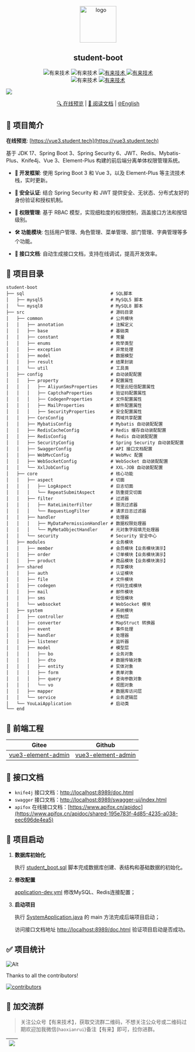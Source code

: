 
<div align="center">
   <img alt="logo" width="100" height="100" src="https://foruda.gitee.com/images/1724259461244885014/4de96569_716974.png">
   <h2>student-boot</h2>
   <img alt="有来技术" src="https://img.shields.io/badge/Java -17-brightgreen.svg"/>
   <img alt="有来技术" src="https://img.shields.io/badge/SpringBoot-3.3.4-green.svg"/>
   <a href="https://gitee.com/studentorg/student-boot" target="_blank">
     <img alt="有来技术" src="https://gitee.com/studentorg/student-boot/badge/star.svg"/>
   </a>     
   <a href="https://github.com/haoxianrui" target="_blank">
     <img alt="有来技术" src="https://img.shields.io/github/stars/haoxianrui/student-boot.svg?style=social&label=Stars"/>
   </a>
   <br/>
   <img alt="有来技术" src="https://img.shields.io/badge/license-Apache%20License%202.0-blue.svg"/>
   <a href="https://gitee.com/studentorg" target="_blank">
     <img alt="有来技术" src="https://img.shields.io/badge/Author-有来开源组织-orange.svg"/>
   </a>
</div>

![](https://raw.gitmirror.com/studenttech/image/main/docs/rainbow.png)

<div align="center">
  <a target="_blank" href="https://admin.student.tech/">🔍 在线预览</a> |  <a target="_blank" href="https://doc.student.tech/%E5%89%8D%E5%90%8E%E7%AB%AF%E6%A8%A1%E6%9D%BF/%E5%90%8E%E7%AB%AF%E6%89%8B%E5%86%8C/%E9%A1%B9%E7%9B%AE%E7%AE%80%E4%BB%8B.html">📖 阅读文档</a> | <a href="./README.en-US.md">🌐English</a>
</div>

## 📢 项目简介

**在线预览**: [https://vue3.student.tech](https://vue3.student.tech)

基于 JDK 17、Spring Boot 3、Spring Security 6、JWT、Redis、Mybatis-Plus、Knife4j、Vue 3、Element-Plus 构建的前后端分离单体权限管理系统。

- **🚀 开发框架**: 使用 Spring Boot 3 和 Vue 3，以及 Element-Plus 等主流技术栈，实时更新。

- **🔐 安全认证**: 结合 Spring Security 和 JWT 提供安全、无状态、分布式友好的身份验证和授权机制。

- **🔑 权限管理**: 基于 RBAC 模型，实现细粒度的权限控制，涵盖接口方法和按钮级别。

- **🛠️ 功能模块**: 包括用户管理、角色管理、菜单管理、部门管理、字典管理等多个功能。

- **📘 接口文档**: 自动生成接口文档，支持在线调试，提高开发效率。

## 📁 项目目录
```
student-boot
├── sql                                 # SQL脚本
│   ├── mysql5                          # MySQL5 脚本
│   └── mysql8                          # MySQL8 脚本
├── src                                 # 源码目录
│   ├── common                          # 公共模块
│   │   ├── annotation                  # 注解定义
│   │   ├── base                        # 基础类
│   │   ├── constant                    # 常量
│   │   ├── enums                       # 枚举类型
│   │   ├── exception                   # 异常处理
│   │   ├── model                       # 数据模型
│   │   ├── result                      # 结果封装
│   │   └── util                        # 工具类
│   ├── config                          # 自动装配配置
│   │   ├── property                    # 配置属性
│   │   │   ├── AliyunSmsProperties     # 阿里云短信配置属性
│   │   │   ├── CaptchaProperties       # 验证码配置属性
│   │   │   ├── CodegenProperties       # 文件配置属性
│   │   │   ├── MailProperties          # 邮件配置属性
│   │   │   ├── SecurityProperties      # 安全配置属性
│   │   ├── CorsConfig                  # 跨域共享配置
│   │   ├── MybatisConfig               # Mybatis 自动装配配置
│   │   ├── RedisCacheConfig            # Redis 缓存自动装配配置
│   │   ├── RedisConfig                 # Redis 自动装配配置
│   │   ├── SecurityConfig              # Spring Security 自动装配配置
│   │   ├── SwaggerConfig               # API 接口文档配置
│   │   ├── WebMvcConfig                # WebMvc 配置
│   │   ├── WebSocketConfig             # WebSocket 自动装配配置
│   │   └── XxlJobConfig                # XXL-JOB 自动装配配置
│   ├── core                            # 核心功能
│   │   ├── aspect                      # 切面
│   │   │   ├── LogAspect               # 日志切面
│   │   │   └── RepeatSubmitAspect      # 防重提交切面
│   │   ├── filter                      # 过滤器
│   │   │   ├── RateLimiterFilter       # 限流过滤器
│   │   │   └── RequestLogFilter        # 请求日志过滤器
│   │   ├── handler                     # 处理器
│   │   │   ├── MyDataPermissionHandler # 数据权限处理器
│   │   │   └── MyMetaObjectHandler     # 元对象字段填充处理器
│   │   └── security                    # Security 安全中心
│   ├── modules                         # 业务模块
│   │   ├── member                      # 会员模块【业务模块演示】
│   │   ├── order                       # 订单模块【业务模块演示】
│   │   ├── product                     # 商品模块【业务模块演示】
│   ├── shared                          # 共享模块
│   │   ├── auth                        # 认证模块
│   │   ├── file                        # 文件模块
│   │   ├── codegen                     # 代码生成模块
│   │   ├── mail                        # 邮件模块
│   │   ├── sms                         # 短信模块
│   │   └── websocket                   # WebSocket 模块
│   ├── system                          # 系统模块
│   │   ├── controller                  # 控制层
│   │   ├── converter                   # MapStruct 转换器
│   │   ├── event                       # 事件处理
│   │   ├── handler                     # 处理器
│   │   ├── listener                    # 监听器
│   │   ├── model                       # 模型层
│   │   │   ├── bo                      # 业务对象
│   │   │   ├── dto                     # 数据传输对象
│   │   │   ├── entity                  # 实体对象
│   │   │   ├── form                    # 表单对象
│   │   │   ├── query                   # 查询参数对象
│   │   │   └── vo                      # 视图对象
│   │   ├── mapper                      # 数据库访问层
│   │   └── service                     # 业务逻辑层
│   └── YouLaiApplication               # 启动类
└── end                             
```

## 🌺 前端工程
| Gitee | Github |
|-------|------|
| [vue3-element-admin](https://gitee.com/studentorg/vue3-element-admin)  | [vue3-element-admin](https://github.com/studenttech/vue3-element-admin)  |


## 🌈 接口文档

- `knife4j` 接口文档：[http://localhost:8989/doc.html](http://localhost:8989/doc.html)
- `swagger` 接口文档：[http://localhost:8989/swagger-ui/index.html](http://localhost:8989/swagger-ui/index.html)
- `apifox`  在线接口文档：[https://www.apifox.cn/apidoc](https://www.apifox.cn/apidoc/shared-195e783f-4d85-4235-a038-eec696de4ea5)


## 🚀 项目启动

1. **数据库初始化**

    执行 [student_boot.sql](sql/mysql8/student_boot.sql) 脚本完成数据库创建、表结构和基础数据的初始化。

2. **修改配置**

    [application-dev.yml](src/main/resources/application-dev.yml) 修改MySQL、Redis连接配置；

3. **启动项目**

    执行 [SystemApplication.java](src/main/java/com/student/boot/YouLaiApplication.java) 的 main 方法完成后端项目启动；

    访问接口文档地址 [http://localhost:8989/doc.html](http://localhost:8989/doc.html) 验证项目启动是否成功。

## ✅ 项目统计

![Alt](https://repobeats.axiom.co/api/embed/544c5c0b5b3611a6c4d5ef0faa243a9066b89659.svg "Repobeats analytics image")

Thanks to all the contributors!

[![contributors](https://contrib.rocks/image?repo=haoxianrui/student-boot)](https://github.com/haoxianrui/student-boot/graphs/contributors)


## 💖 加交流群

> 关注公众号【有来技术】，获取交流群二维码，不想关注公众号或二维码过期欢迎加我微信(`haoxianrui`)备注【有来】即可，拉你进群。

| ![](https://s2.loli.net/2022/11/19/OGjum9wr8f6idLX.png) |
|---------------------------------------------------------|


